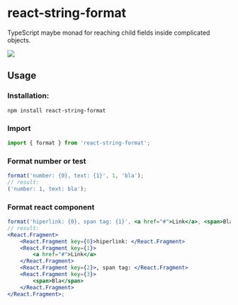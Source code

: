 # react-string-format

TypeScript maybe monad for reaching child fields inside complicated objects.

<a href="https://www.npmjs.com/package/react-string-format">
    <img src="https://nodei.co/npm/react-string-format.png?mini=true">
</a>

## Usage

### Installation:

```
npm install react-string-format
```

### Import

```js
import { format } from 'react-string-format';
```

### Format number or test

```jsx
format('number: {0}, text: {1}', 1, 'bla');
// result:
('number: 1, text: bla');
```

### Format react component

```jsx
format('hiperlink: {0}, span tag: {1}', <a href="#">Link</a>, <span>Bla</span>);
// result:
<React.Fragment>
    <React.Fragment key={0}>hiperlink: </React.Fragment>
    <React.Fragment key={1}>
        <a href="#">Link</a>
    </React.Fragment>
    <React.Fragment key={2}>, span tag: </React.Fragment>
    <React.Fragment key={3}>
        <span>Bla</span>
    </React.Fragment>
</React.Fragment>;
```
